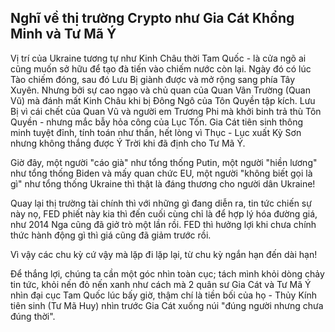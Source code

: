 ## Nghĩ về thị trường Crypto như Gia Cát Khổng Minh và Tư Mã Ý


Vị trí của Ukraine tương tự như Kinh Châu thời Tam Quốc - là cửa ngõ ai cũng muốn sở hữu để tạo đà tiến vào chiếm nước còn lại. Ngày đó có lúc Tào chiếm đóng, sau đó Lưu Bị giành được và mở rộng sang phía Tây Xuyên. Nhưng bởi sự cao ngạo và chủ quan của Quan Vân Trường (Quan Vũ) mà đánh mất Kinh Châu khi bị Đông Ngô của Tôn Quyền tập kích. Lưu Bị vì cái chết của Quan Vũ và người em Trương Phi mà khởi binh trả thù Tôn Quyền - nhưng mắc bẫy hỏa công của Lục Tốn. Gia Cát tiên sinh thông minh tuyệt đỉnh, tính toán như thần, hết lòng vì Thục - Lục xuất Kỳ Sơn nhưng không thắng được Ý Trời khi đã định cho Tư Mã Ý.

Giờ đây, một người "cáo già" như tổng thống Putin, một người "hiền lương" như tổng thống Biden và mấy quan chức EU, một người "không biết gọi là gì" như tổng thống Ukraine thì thật là đáng thương cho người dân Ukraine!

Quay lại thị trường tài chính thì với những gì đang diễn ra, tin tức chiến sự này nọ, FED phiết này kia thì đến cuối cùng chỉ là để hợp lý hóa đường giá, như 2014 Nga cũng đã giở trò một lần rồi. FED thì hưởng lợi khi chưa chính thức hành động gì thì giá cũng đã giảm trước rồi.

Vì vậy các chu kỳ cứ vậy mà lặp đi lặp lại, từ chu kỳ ngắn hạn đến dài hạn!

Để thắng lợi, chúng ta cần một góc nhìn toàn cục; tách mình khỏi dòng chảy tin tức, khỏi nến đỏ nến xanh như cách mà 2 quân sư Gia Cát và Tư Mã Ý nhìn đại cục Tam Quốc lúc bấy giờ, thậm chí là tiền bối của họ - Thủy Kính tiên sinh (Tư Mã Huy) nhìn trước Gia Cát xuống núi "đúng người nhưng chưa đúng thời".